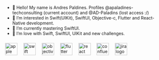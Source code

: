 - 👋 Hello! My name is Andres Paldines. Profiles @apaladines-techconsulting (current account) and @AD-Paladins (lost access :/)
- 👀 I’m interested in Swift(UIKit), SwiftUI, Objective-c, Flutter and React-Native development.
- 🌱 I’m currently mastering SwiftUI. 
- 💞️ I’m love with Swift, SwiftUI, UIKit and new challenges.

###

<div align="left">
  <img src="https://cdn.jsdelivr.net/gh/devicons/devicon/icons/apple/apple-original.svg" height="40" alt="apple logo"  />
  <img width="12" />
  <img src="https://cdn.jsdelivr.net/gh/devicons/devicon/icons/swift/swift-original.svg" height="40" alt="swift logo"  />
  <img width="12" />
  <img src="https://cdn.jsdelivr.net/gh/devicons/devicon/icons/objectivec/objectivec-plain.svg" height="40" alt="objectivec logo"  />
  <img width="12" />
  <img src="https://cdn.jsdelivr.net/gh/devicons/devicon/icons/flutter/flutter-original.svg" height="40" alt="flutter logo"  />
  <img width="12" />
  <img src="https://cdn.jsdelivr.net/gh/devicons/devicon/icons/react/react-original.svg" height="40" alt="react logo"  />
  <img width="12" />
  <img src="https://cdn.jsdelivr.net/gh/devicons/devicon/icons/confluence/confluence-original.svg" height="40" alt="confluence logo"  />
  <img width="12" />
  <img src="https://cdn.jsdelivr.net/gh/devicons/devicon/icons/jira/jira-original.svg" height="40" alt="jira logo"  />
</div>
